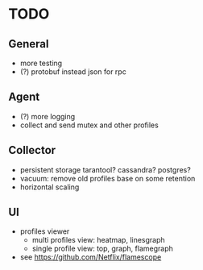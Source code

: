 # TODO

## General

- more testing
- (?) protobuf instead json for rpc

## Agent

- (?) more logging
- collect and send mutex and other profiles

## Collector

- persistent storage
  tarantool? cassandra? postgres?
- vacuum: remove old profiles base on some retention
- horizontal scaling

## UI

- profiles viewer
  - multi profiles view: heatmap, linesgraph
  - single profile view: top, graph, flamegraph
- see https://github.com/Netflix/flamescope
